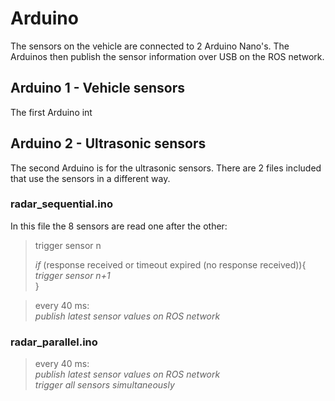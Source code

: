 # Arduino

The sensors on the vehicle are connected to 2 Arduino Nano's. The Arduinos then publish the sensor information over USB on the ROS network.


## Arduino 1 - Vehicle sensors
The first Arduino int

## Arduino 2 - Ultrasonic sensors
The second Arduino is for the ultrasonic sensors. There are 2 files included that use the sensors in a different way.

### radar_sequential.ino
In this file the 8 sensors are read one after the other:

> trigger sensor n  
>   
> *if* (response received or timeout expired (no response received)){  
>      *trigger sensor n+1*  
> }

> every 40 ms:  
> *publish latest sensor values on ROS network*
  
### radar_parallel.ino

> every 40 ms:  
> *publish latest sensor values on ROS network*    
> *trigger all sensors simultaneously*
